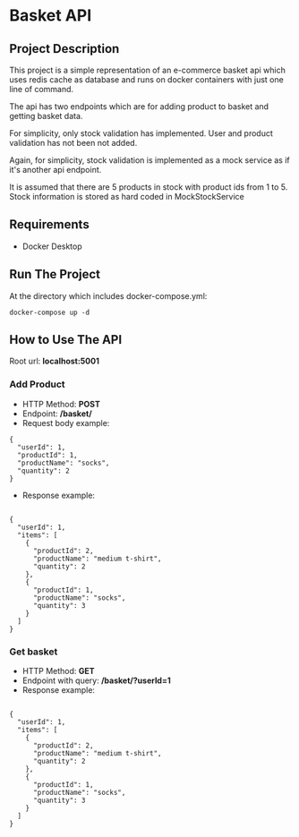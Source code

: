 # Basket API

## Project Description

This project is a simple representation of an e-commerce basket api which uses redis cache as database and runs on docker containers with just one line of command.

The api has two endpoints which are for adding product to basket and getting basket data.

For simplicity, only stock validation has implemented. User and product validation has not been not added. 

Again, for simplicity, stock validation is implemented as a mock service as if it's another api endpoint.

It is assumed that there are 5 products in stock with product ids from 1 to 5. Stock information is stored as hard coded in MockStockService


## Requirements

- Docker Desktop

## Run The Project

At the directory which includes docker-compose.yml:

```
docker-compose up -d
```

## How to Use The API

Root url: **localhost:5001**

### Add Product
- HTTP Method: **POST**
- Endpoint: **/basket/**
- Request body example:
```
{
  "userId": 1,
  "productId": 1,
  "productName": "socks",
  "quantity": 2
}
```
- Response example: 

```

{
  "userId": 1,
  "items": [
    {
      "productId": 2,
      "productName": "medium t-shirt",
      "quantity": 2
    },
    {
      "productId": 1,
      "productName": "socks",
      "quantity": 3
    }
  ]
}
```


### Get basket
- HTTP Method: **GET**
- Endpoint with query: **/basket/?userId=1**
- Response example: 

```

{
  "userId": 1,
  "items": [
    {
      "productId": 2,
      "productName": "medium t-shirt",
      "quantity": 2
    },
    {
      "productId": 1,
      "productName": "socks",
      "quantity": 3
    }
  ]
}
```



